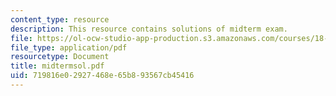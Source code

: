 ```yaml
---
content_type: resource
description: This resource contains solutions of midterm exam.
file: https://ol-ocw-studio-app-production.s3.amazonaws.com/courses/18-435j-quantum-computation-fall-2003/719816e02927468e65b893567cb45416_midtermsol.pdf
file_type: application/pdf
resourcetype: Document
title: midtermsol.pdf
uid: 719816e0-2927-468e-65b8-93567cb45416
---
```

